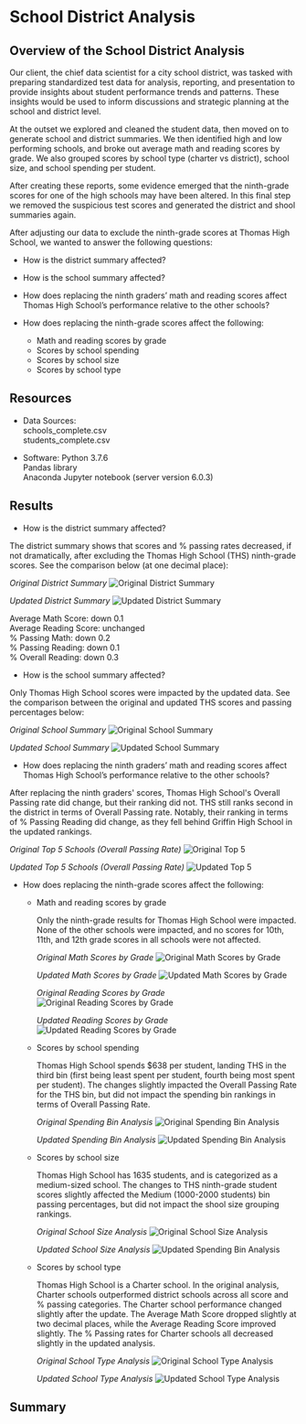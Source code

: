 # School District Analysis

## Overview of the School District Analysis
Our client, the chief data scientist for a city school district, was tasked with preparing standardized test data for analysis, reporting, and presentation to provide insights about student performance trends and patterns. These insights would be used to inform discussions and strategic planning at the school and district level.

At the outset we explored and cleaned the student data, then moved on to generate school and district summaries. We then identified high and low performing schools, and broke out average math and reading scores by grade. We also grouped scores by school type (charter vs district), school size, and school spending per student.

After creating these reports, some evidence emerged that the ninth-grade scores for one of the high schools may have been altered. In this final step we removed the suspicious test scores and generated the district and shool summaries again.

After adjusting our data to exclude the ninth-grade scores at Thomas High School, we wanted to answer the following questions:

* How is the district summary affected?

* How is the school summary affected?

* How does replacing the ninth graders’ math and reading scores affect Thomas High School’s performance relative to the other schools?
  
* How does replacing the ninth-grade scores affect the following:
  * Math and reading scores by grade  
  * Scores by school spending
  * Scores by school size
  * Scores by school type

## Resources
* Data Sources:  
    schools_complete.csv  
    students_complete.csv  
    
* Software: 
    Python 3.7.6  
    Pandas library  
    Anaconda Jupyter notebook (server version 6.0.3)   

## Results
* How is the district summary affected?

The district summary shows that scores and % passing rates decreased, if not dramatically, after excluding the Thomas High School (THS) ninth-grade scores. See the comparison below (at one decimal place):

*Original District Summary*
![Original District Summary](https://github.com/flowersmichael/School_District_Analysis/blob/main/Resources/Original%20District%20Summary.png)

*Updated District Summary*
![Updated District Summary](https://github.com/flowersmichael/School_District_Analysis/blob/main/Resources/Updated%20District%20Summary.png)

Average Math Score: down 0.1  
Average Reading Score: unchanged  
% Passing Math: down 0.2  
% Passing Reading: down 0.1  
% Overall Reading: down 0.3  


* How is the school summary affected?

Only Thomas High School scores were impacted by the updated data. See the comparison between the original and updated THS scores and passing percentages below:

*Original School Summary*
![Original School Summary](https://github.com/flowersmichael/School_District_Analysis/blob/main/Resources/Original%20School%20Summary.png)

*Updated School Summary*
![Updated School Summary](https://github.com/flowersmichael/School_District_Analysis/blob/main/Resources/Updated%20School%20Summary.png)




* How does replacing the ninth graders’ math and reading scores affect Thomas High School’s performance relative to the other schools?

After replacing the ninth graders' scores, Thomas High School's Overall Passing rate did change, but their ranking did not. THS still ranks second in the district in terms of Overall Passing rate. Notably, their ranking in terms of % Passing Reading did change, as they fell behind Griffin High School in the updated rankings.

*Original Top 5 Schools (Overall Passing Rate)*
![Original Top 5](https://github.com/flowersmichael/School_District_Analysis/blob/main/Resources/Original%20Top%205%20Schools.png)


*Updated Top 5 Schools (Overall Passing Rate)*
![Updated Top 5](https://github.com/flowersmichael/School_District_Analysis/blob/main/Resources/Updated%20Top%205%20Schools.png)




* How does replacing the ninth-grade scores affect the following:
  
  * Math and reading scores by grade  
    
    Only the ninth-grade results for Thomas High School were impacted. None of the other schools were impacted, and no scores for 10th, 11th, and 12th grade scores     in all schools were not affected.
    
    *Original Math Scores by Grade*
    ![Original Math Scores by Grade](https://github.com/flowersmichael/School_District_Analysis/blob/main/Resources/Original%20Math%20Scores%20by%20Grade.png)

    *Updated Math Scores by Grade*
    ![Updated Math Scores by Grade](https://github.com/flowersmichael/School_District_Analysis/blob/main/Resources/Updated%20Math%20Scores%20by%20Grade.png)
    
    *Original Reading Scores by Grade*
    ![Original Reading Scores by Grade](https://github.com/flowersmichael/School_District_Analysis/blob/main/Resources/Original%20Reading%20Scores%20by%20Grade.png)
    
    *Updated Reading Scores by Grade*
    ![Updated Reading Scores by Grade](https://github.com/flowersmichael/School_District_Analysis/blob/main/Resources/Updated%20Reading%20Scores%20by%20Grade.png)
    
  
  
  
  * Scores by school spending
  
    Thomas High School spends $638 per student, landing THS in the third bin (first being least spent per student, fourth being most spent per student). The           changes slightly impacted the Overall Passing Rate for the THS bin, but did not impact the spending bin rankings in terms of Overall Passing Rate.
    
    *Original Spending Bin Analysis*
    ![Original Spending Bin Analysis](https://github.com/flowersmichael/School_District_Analysis/blob/main/Resources/Original%20Spending%20Bin%20Rankings.png)
    
    *Updated Spending Bin Analysis*
    ![Updated Spending Bin Analysis](https://github.com/flowersmichael/School_District_Analysis/blob/main/Resources/Updated%20Spending%20Bin%20Rankings.png)
    
    
    
  
  * Scores by school size
    
    Thomas High School has 1635 students, and is categorized as a medium-sized school. The changes to THS ninth-grade student scores slightly affected the Medium       (1000-2000 students) bin passing percentages, but did not impact the shool size grouping rankings.
    
    *Original School Size Analysis*
    ![Original School Size Analysis](https://github.com/flowersmichael/School_District_Analysis/blob/main/Resources/Original%20School%20Size%20Analysis.png)
    
    *Updated School Size Analysis*
    ![Updated Spending Bin Analysis](https://github.com/flowersmichael/School_District_Analysis/blob/main/Resources/Updated%20School%20Size%20Analysis.png)
    
  
  * Scores by school type
  
    Thomas High School is a Charter school. In the original analysis, Charter schools outperformed district schools across all score and % passing categories. The Charter school performance changed slightly after the update. The Average Math Score dropped slightly at two decimal places, while the Average Reading Score improved slightly. The % Passing rates for Charter schools all decreased slightly in the updated analysis.
  
    *Original School Type Analysis*
    ![Original School Type Analysis](https://github.com/flowersmichael/School_District_Analysis/blob/main/Resources/Original%20School%20Type%20Analysis.png)
    
    *Updated School Type Analysis*
    ![Updated School Type Analysis](https://github.com/flowersmichael/School_District_Analysis/blob/main/Resources/Updated%20School%20Type%20Analysis.png)

## Summary


